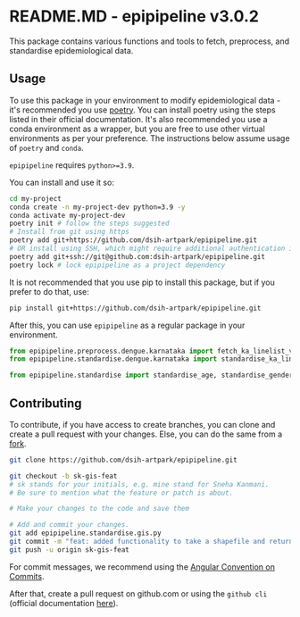 # README.MD - epipipeline v3.0.2

This package contains various functions and tools to fetch, preprocess, and standardise epidemiological data.

## Usage

To use this package in your environment to modify epidemiological data - it's recommended you use [poetry](̌https://python-poetry.org/). You can install poetry using the steps listed in their official documentation. It's also recommended you use a conda environment as a wrapper, but you are free to use other virtual environments as per your preference. The instructions below assume usage of ```poetry``` and ```conda```.

```epipipeline``` requires ```python>=3.9```.

You can install and use it so:

```bash
cd my-project
conda create -n my-project-dev python=3.9 -y
conda activate my-project-dev
poetry init # follow the steps suggested
# Install from git using https
poetry add git+https://github.com/dsih-artpark/epipipeline.git
# OR install using SSH, which might require additional authentication if you have SSH keys set up.
poetry add git+ssh://git@github.com:dsih-artpark/epipipeline.git
poetry lock # lock epipipeline as a project dependency
```

It is not recommended that you use pip to install this package, but if you prefer to do that, use:
```bash
pip install git+https://github.com/dsih-artpark/epipipeline.git
```

After this, you can use ```epipipeline``` as a regular package in your environment. 

```python
from epipipeline.preprocess.dengue.karnataka import fetch_ka_linelist_v2, preprocess_ka_linelist_v2
from epipipeline.standardise.dengue.karnataka import standardise_ka_linelist_v3

from epipipeline.standardise import standardise_age, standardise_gender
```

## Contributing

To contribute, if you have access to create branches, you can clone and create a pull request with your changes. Else, you can do the same from a [fork](https://docs.github.com/en/pull-requests/collaborating-with-pull-requests/working-with-forks/fork-a-repo).

```bash
git clone https://github.com/dsih-artpark/epipipeline.git

git checkout -b sk-gis-feat
# sk stands for your initials, e.g. mine stand for Sneha Kanmani. 
# Be sure to mention what the feature or patch is about.

# Make your changes to the code and save them

# Add and commit your changes.
git add epipipeline.standardise.gis.py
git commit -m "feat: added functionality to take a shapefile and return lat-lon bounds"
git push -u origin sk-gis-feat
```

For commit messages, we recommend using the [Angular Convention on Commits](https://www.conventionalcommits.org/en/v1.0.0-beta.4/).

After that, create a pull request on github.com or using the ```github cli``` (official documentation [here](https://docs.github.com/en/pull-requests/collaborating-with-pull-requests/proposing-changes-to-your-work-with-pull-requests/creating-a-pull-request?tool=cli)). 